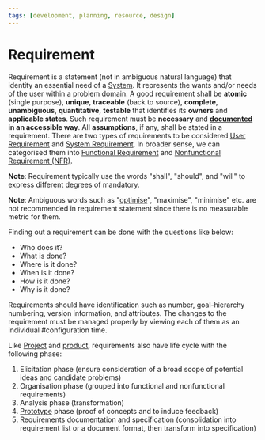 ```yaml
---
tags: [development, planning, resource, design]
---
```


# Requirement

Requirement is a statement (not in ambiguous natural language) that identity an
essential need of a [System](202303242148.md). It represents the wants and/or
needs of the user within a problem domain. A good requirement shall be
**atomic** (single purpose), **unique**, **traceable** (back to source),
**complete**, **unambiguous**, **quantitative**, **testable** that identifies
its **owners** and **applicable states**. Such requirement must be **necessary**
and **[documented](202304011057.md) in an accessible way**. All **assumptions**,
if any, shall be stated in a requirement. There are two types of requirements to
be considered [User Requirement](202303251328.md) and [System Requirement](202303251324.md).
In broader sense, we can categorised them into [Functional Requirement](202303251342.md)
and [Nonfunctional Requirement (NFR)](202303251345.md).

**Note**: Requirement typically use the words "shall", "should", and "will" to
express different degrees of mandatory.

**Note**: Ambiguous words such as "[optimise](202203011139.md)", "maximise",
"minimise" etc. are not recommended in requirement statement since there is no
measurable metric for them.

Finding out a requirement can be done with the questions like below:
- Who does it?
- What is done?
- Where is it done?
- When is it done?
- How is it done?
- Why is it done?

Requirements should have identification such as number, goal-hierarchy
numbering, version information, and attributes. The changes to the requirement
must be managed properly by viewing each of them as an individual #configuration
time.

Like [Project](202303251009.md) and [product](202303251030.md), requirements
also have life cycle with the following phase:
1. Elicitation phase (ensure consideration of a broad scope of potential ideas
   and candidate problems)
2. Organisation phase (grouped into functional and nonfunctional requirements)
3. Analysis phase (transformation)
4. [Prototype](202207120959.md) phase (proof of concepts and to induce feedback)
5. Requirements documentation and specification (consolidation into requirement
   list or a document format, then transform into specification)
